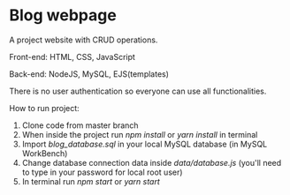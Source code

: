 # Blog webpage
A project website with CRUD operations.

Front-end: HTML, CSS, JavaScript

Back-end: NodeJS, MySQL, EJS(templates)

There is no user authentication so everyone can use all functionalities.

How to run project:
1. Clone code from master branch
2. When inside the project run *npm install* or *yarn install* in terminal
3. Import *blog_database.sql* in your local MySQL database (in MySQL WorkBench)
4. Change database connection data inside *data/database.js* (you'll need to type in your password for local root user)
5. In terminal run *npm start* or *yarn start*
